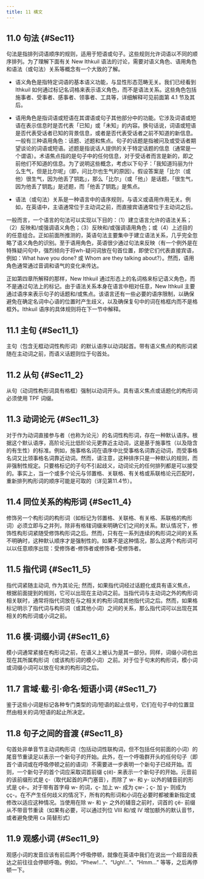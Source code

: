```yaml
---
title: 11 構文
---
```


## 11.0 句法 {#Sec11}

句法是指排列词语顺序的规则，适用于短语或句子。这些规则允许词语以不同的顺序排列。为了理解下面有关 New Ithkuil 语法的讨论，需要对语义角色、语用角色和语法（或句法）关系等概念有一个大致的了解。

* 语义角色是指特定词语的基本语义功能，与显性形态范畴无关。我们已经看到 Ithkuil 如何通过标记名词格来表示语义角色，而不是语法关系。这些角色包括施事者、受事者、感事者、领事者、工具等，详细解释可见前面第 4.1 节及其后。

* 语用角色是指词语或短语在其谓语或句子其他部分中的功能。它涉及词语或短语在表示信息时是否代表「已知」或「未知」的内容。换句话说，词语或短语是否代表受话者已知的背景信息，或者是否代表受话者之前不知道的新信息。一般有三种语用角色：话题、述题和焦点。句子的话题是指被问及或受话者期望谈论的词语或短语。述题是指说话人提供的关于特定话题的信息（通常是一个谓语）。术语焦点指的是句子中的任何信息，对于受话者而言是新的，即之前他们不知道的信息。为了说明这些概念，考虑以下句子：「我知道玛丽为什么生气，但是比尔呢」（即，问比尔也生气的原因）。假设答案是「比尔（或他）很生气，因为他丢了钥匙」，那么「比尔」（或「他」）是话题，「很生气，因为他丢了钥匙」是述题，而「他丢了钥匙」是焦点。

* 语法（或句法）关系是一种语言中的语序规则，与语义或语用作用无关。例如，在英语中，主语通常位于主动词之前，而直接宾语通常位于主动词之后。

一般而言，一个语言的句法可以实现以下目的：（1）建立语言允许的语法关系；（2）反映和/或强调语义角色；（3）反映和/或强调语用角色；或（4）上述目的的任意组合。正如前面所推测的，英语句法主要集中于建立语法关系，几乎完全忽略了语义角色的识别。至于语用角色，英语很少通过句法来反映（有一个例外是在特殊疑问句中，强烈倾向于将wh-疑问词放在句首位置，即使它们代表直接宾语，例如：What have you done? 或 Whom are they talking about?）。然而，语用角色通常通过音调和语气的变化来传达。

正如第四章所解释的那样，New Ithkuil 通过形态上的名词格来标记语义角色，而不是通过句法上的标记。由于语法关系本身在语言中相对任意，New Ithkuil 主要通过语序来表示句子的话题和/或焦点。该语言还有一些必要的语序限制，以确保避免在确定名词中心语的位置时产生歧义，以及确保复句中的词在格框内而不是格框外。Ithkuil 语序的具体规则将在下一节中解释。

## 11.1 主句 {#Sec11_1}

主句（包含无框动词性构形词）的默认语序以动词起首。带有语义焦点的构形词紧随在主动词之前，而语义话题则位于句首处。

## 11.2 从句 {#Sec11_2}

从句（动词性构形词具有格框）强制以动词开头。具有语义焦点或话题化的构形词必须使用 <abbr>TPF</abbr> 词缀。

## 11.3 动词论元 {#Sec11_3}

对于作为动词直接参与者（也称为论元）的名词性构形词，存在一种默认语序。根据这个默认语序，高阶论元比低阶论元更靠近主动词，这是基于施事性（以及隐含的有生性）的标准。例如，施事格名词在语序中比受事格名词靠近动词，而受事格名词又比领事格名词靠近动词。然而，请注意，这种排序只是一种默认的规则，而非强制性规定。只要格标记的子句不引起歧义，动词论元的任何排列都是可以接受的。事实上，当一个或多个论元与邻置格、关联格、有关格或系联格论元匹配时，重新排列构形词的顺序可能是可取的（详见第11.4节）。

## 11.4 同位关系的构形词 {#Sec11_4}

修饰另一个构形词的构形词（如标记为邻置格、关联格、有关格、系联格的构形词）必须立即与之并列，除非有格辖词缀来明确它们之间的关系。默认情况下，修饰性构形词紧随受修饰构形词之后。然而，只有在一系列连续的构形词之间的关系不明确时，这种默认顺序才是强制性的。如果不是这种情况，那么这两个构形词可以以任意顺序出现：受修饰者-修饰者或修饰者-受修饰者。

## 11.5 指代词 {#Sec11_5}

指代词紧随主动词, 作为其论元; 然而，如果指代词经过话题化或具有语义焦点，根据前面提到的规则，它可以出现在主动词之前。当指代词与主动词之外的构形词相关联时，通常将指代词放在与之相关的构形词或其他指代词之后。然而，如果格标记明示了指代词与构形词（或其他小词）之间的关系，那么指代词可以出现在其相关的构形词或小词之前。

## 11.6 模·词缀小词 {#Sec11_6}

模小词通常紧接在构形词之前，在语义上被认为是其一部分。同样，词缀小词也出现在其所属构形词（或该构形词的模小词）之前。对于位于句末的构形词，模小词或词缀小词可以放在句末的构形词之后。

## 11.7 言域·载·引·命名·短语小词 {#Sec11_7}

鉴于这些小词是标记各种专门类型的词/短语的起止信号，它们在句子中的位置显然由相关的词/短语的起止所决定。

## 11.8 句子之间的音渡 {#Sec11_8}

句首处非单音节主动词构形词（包括动词性联构词，但不包括任何前面的小词）的尾音节重读足以表示一个新句子的开始。此外，在一个呼吸群开头的任何句子（即首个语词或在呼吸停顿之前的语词）不需要进一步表明一个新句子已经开始。否则，一个新句子的首个词应采取词首前缀 ç(ë)- 来表示一个新句子的开始。元音前的该前缀形式是 ç-（取代起首的声门塞音），而除了 w- 和 y- 以外的辅音前的形式是 çë-。对于带有首字母 w- 的词，ç- 加上 w- 成为 çw-；ç- 加 y- 则成为 çç-。在不产生任何歧义的情况下，所有的构形词和小词在必要时都被重新指定或修改以适应这种情况。当使用在除 w- 和 y- 之外的辅音之前时，词首的 çë- 前缀从不带音节重读（如果有必要，可以通过列位 VIII 和/或 IV 增加额外的默认音节，或者避免使用 `Ca` 简替形式）

## 11.9 观感小词 {#Sec11_9}

观感小词的发音应该有前后两个呼吸停顿，就像在英语中我们在说出一个超音段表达之前往往会停顿呼吸。例如，“Phew!...”、“Ugh!...”、“Hmm...” 等等，之后再停顿一下。

